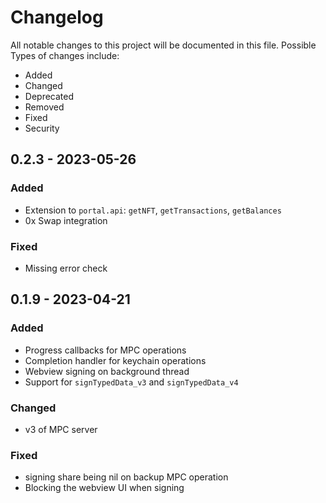 # Changelog

All notable changes to this project will be documented in this file.
Possible Types of changes include:

- Added
- Changed
- Deprecated
- Removed
- Fixed
- Security

## 0.2.3 - 2023-05-26
### Added
- Extension to `portal.api`: `getNFT`, `getTransactions`, `getBalances`
- 0x Swap integration

### Fixed
- Missing error check

## 0.1.9 - 2023-04-21

### Added

- Progress callbacks for MPC operations
- Completion handler for keychain operations
- Webview signing on background thread
- Support for `signTypedData_v3` and `signTypedData_v4`

### Changed

- v3 of MPC server

### Fixed

- signing share being nil on backup MPC operation
- Blocking the webview UI when signing
